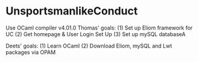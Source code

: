 # UnsportsmanlikeConduct
Use OCaml compiler v4.01.0
Thomas' goals:
(1) Set up Eliom framework for UC
(2) Get homepage & User Login Set Up
(3) Set up mySQL databaseA

Deets' goals:
(1) Learn OCaml
(2) Download Eliom, mySQL and Lwt packages via OPAM


